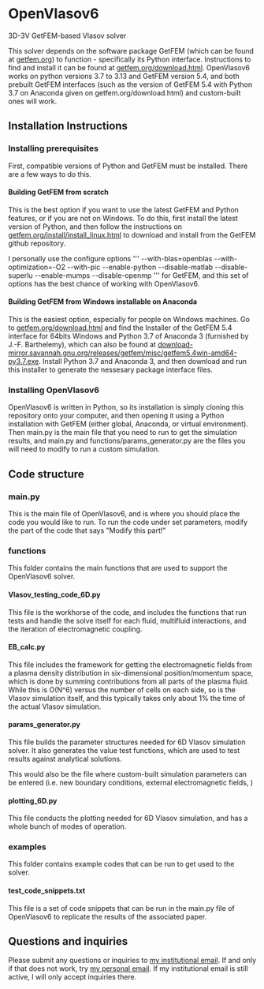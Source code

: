# OpenVlasov6
3D-3V GetFEM-based Vlasov solver

This solver depends on the software package GetFEM (which can be found at [getfem.org](getfem.org)) to function - specifically its Python interface. Instructions to find and install it can be found at [getfem.org/download.html](getfem.org/download.html). OpenVlasov6 works on python versions 3.7 to 3.13 and GetFEM version 5.4, and both prebuilt GetFEM interfaces (such as the version of GetFEM 5.4 with Python 3.7 on Anaconda given on getfem.org/download.html) and custom-built ones will work.

## Installation Instructions

### Installing prerequisites

First, compatible versions of Python and GetFEM must be installed. There are a few ways to do this.

#### Building GetFEM from scratch

This is the best option if you want to use the latest GetFEM and Python features, or if you are not on Windows. To do this, first install the latest version of Python, and then follow the instructions on [getfem.org/install/install_linux.html](getfem.org/install/install_linux.html) to download and install from the GetFEM github repository.

I personally use the configure options
'''
--with-blas=openblas --with-optimization=-O2 --with-pic --enable-python --disable-matlab --disable-superlu --enable-mumps --disable-openmp
'''
for GetFEM, and this set of options has the best chance of working with OpenVlasov6.

#### Building GetFEM from Windows installable on Anaconda

This is the easiest option, especially for people on Windows machines. Go to [getfem.org/download.html](getfem.org/download.html) and find the Installer of the GetFEM 5.4 interface for 64bits Windows and Python 3.7 of Anaconda 3 (furnished by J.-F. Barthelemy), which can also be found at [download-mirror.savannah.gnu.org/releases/getfem/misc/getfem5.4win-amd64-py3.7.exe](download-mirror.savannah.gnu.org/releases/getfem/misc/getfem5.4win-amd64-py3.7.exe). Install Python 3.7 and Anaconda 3, and then download and run this installer to generate the nessesary package interface files.

### Installing OpenVlasov6

OpenVlasov6 is written in Python, so its installation is simply cloning this repository onto your computer, and then opening it using a Python installation with GetFEM (either global, Anaconda, or virtual environment). Then main.py is the main file that you need to run to get the simulation results, and main.py and functions/params_generator.py are the files you will need to modify to run a custom simulation.

## Code structure

### main.py
This is the main file of OpenVlasov6, and is where you should place the code you would like to run. To run the code under set parameters, modify the part of the code that says "Modify this part!"

### functions
This folder contains the main functions that are used to support the OpenVlasov6 solver.

#### Vlasov_testing_code_6D.py
This file is the workhorse of the code, and includes the functions that run tests and handle the solve itself for each fluid, multifluid interactions, and the iteration of electromagnetic coupling.

#### EB_calc.py
This file includes the framework for getting the electromagnetic fields from a plasma density distribution in six-dimensional position/momentum space, which is done  by summing contributions from all parts of the plasma fluid. While this is O(N^6) versus the number of cells on each side, so is the Vlasov simulation itself, and this typically takes only about 1% the time of the actual Vlasov simulation.

#### params_generator.py
This file builds the parameter structures needed for 6D Vlasov simulation solver. It also generates the value test functions, which are used to test results against analytical solutions.

This would also be the file where custom-built simulation parameters can be entered (i.e. new boundary conditions, external electromagnetic fields, )

#### plotting_6D.py
This file conducts the plotting needed for 6D Vlasov simulation, and has a whole bunch of modes of operation.

### examples
This folder contains example codes that can be run to get used to the solver. 

#### test_code_snippets.txt
This file is a set of code snippets that can be run in the main.py file of OpenVlasov6 to replicate the results of the associated paper.

## Questions and inquiries
Please submit any questions or inquiries to [my institutional email](eric.comstock@gatech.edu). If and only if that does not work, try [my personal email](eac@comstockcomputing.com). If my institutional email is still active, I will only accept inquiries there.